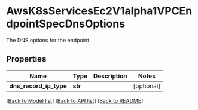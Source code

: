 # AwsK8sServicesEc2V1alpha1VPCEndpointSpecDnsOptions

The DNS options for the endpoint.
## Properties
Name | Type | Description | Notes
------------ | ------------- | ------------- | -------------
**dns_record_ip_type** | **str** |  | [optional] 

[[Back to Model list]](../README.md#documentation-for-models) [[Back to API list]](../README.md#documentation-for-api-endpoints) [[Back to README]](../README.md)


